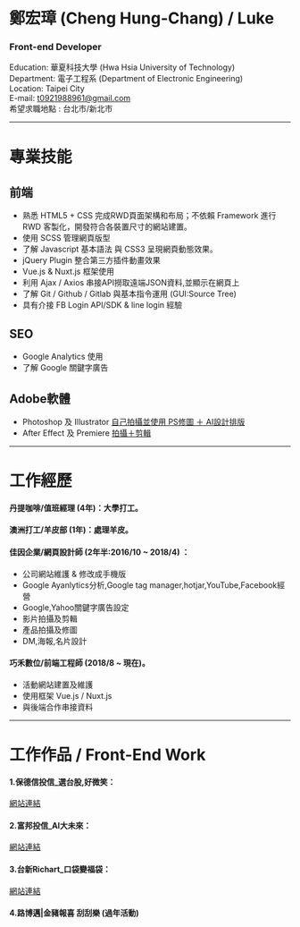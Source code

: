 # 鄭宏璋 (Cheng Hung-Chang) / Luke 

### Front-end Developer 
Education: 華夏科技大學 (Hwa Hsia University of Technology)<br>
Department: 電子工程系 (Department of Electronic Engineering)<br>
Location: Taipei City         <br>
E-mail: t0921988961@gmail.com <br>
希望求職地點 : 台北市/新北市 <br>

* * *

# 專業技能
## 前端
+ 熟悉 HTML5 + CSS 完成RWD頁面架構和布局；不依賴 Framework 進行 RWD 客製化，開發符合各裝置尺寸的網站建置。
+ 使用 SCSS 管理網頁版型
+ 了解 Javascript 基本語法 與 CSS3 呈現網頁動態效果。
+ jQuery Plugin 整合第三方插件動畫效果
+ Vue.js & Nuxt.js 框架使用
+ 利用 Ajax / Axios 串接API撈取遠端JSON資料,並顯示在網頁上
+ 了解 Git / Github / Gitlab 與基本指令運用 (GUI:Source Tree)
+ 具有介接 FB Login API/SDK & line login 經驗 

## SEO
+ Google Analytics 使用
+ 了解 Google 關鍵字廣告

## Adobe軟體
+ Photoshop 及 Illustrator [自己拍攝並使用 PS修圖 ＋ AI設計排版](https://drive.google.com/file/d/1zztrjr6mXwQvXtYtYFegHFfXbqVS5vEx/view?usp=sharing)
+ After Effect 及 Premiere [拍攝＋剪輯](https://youtu.be/HuH0PMd8ndw)

* * *

# 工作經歷
#### 丹提咖啡/值班經理 (4年)：大學打工。
#### 澳洲打工/羊皮部 (1年)：處理羊皮。
#### 佳因企業/網頁設計師 (2年半:2016/10 ~ 2018/4) ：
+ 公司網站維護 & 修改成手機版
+ Google Ayanlytics分析,Google tag manager,hotjar,YouTube,Facebook經營
+ Google,Yahoo關鍵字廣告設定
+ 影片拍攝及剪輯
+ 產品拍攝及修圖
+ DM,海報,名片設計
#### 巧禾數位/前端工程師 (2018/8 ~ 現在)。
+ 活動網站建置及維護
+ 使用框架 Vue.js / Nuxt.js
+ 與後端合作串接資料

* * *

# 工作作品 / Front-End Work
#### 1.保德信投信_選台股,好微笑：
[網站連結](<https://goo.gl/bsvwzi>)
<br>
#### 2.富邦投信_AI大未來：
[網站連結](https://goo.gl/sTuypn)
<br>
#### 3.台新Richart_口袋變福袋：
[網站連結](http://test.kahap.com/Richart_pocket/)
<br>
#### 4.路博邁|金豬報喜 刮刮樂 (過年活動) 

